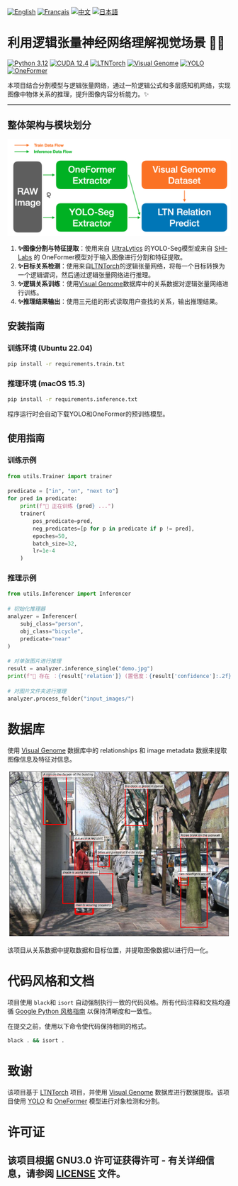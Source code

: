 [![English](https://cdn3.iconfinder.com/data/icons/142-mini-country-flags-16x16px/32/flag-usa2x.png)](/README.md)
[![Français](https://cdn3.iconfinder.com/data/icons/142-mini-country-flags-16x16px/32/flag-france2x.png)](/README/README_fr_FR.md)
[![中文](https://cdn3.iconfinder.com/data/icons/142-mini-country-flags-16x16px/32/flag-china2x.png)](/README/README_zh_CN.md)
[![日本語](https://cdn3.iconfinder.com/data/icons/142-mini-country-flags-16x16px/32/flag-japan2x.png)](/README/README_ja_JP.md)

# 利用逻辑张量神经网络理解视觉场景 🚀🤖

[![Python 3.12](https://img.shields.io/badge/Python-3.12-blue?style=flat-square)](https://www.python.org)
[![CUDA 12.4](https://img.shields.io/badge/CUDA-12.4-red?style=flat-square)](https://developer.nvidia.com/cuda-toolkit)
[![LTNTorch](https://img.shields.io/badge/Project-LTNTorch-9cf?style=flat-square)](https://github.com/tommasocarraro/LTNtorch)
[![Visual Genome](https://img.shields.io/badge/Data-Visual%20Genome-yellow?style=flat-square)](https://homes.cs.washington.edu/~ranjay/visualgenome/index.html)
[![YOLO](https://img.shields.io/badge/Detection-YOLO-orange?style=flat-square)](https://github.com/ultralytics/ultralytics)
[![OneFormer](https://img.shields.io/badge/Segmentation-OneFormer-brightgreen?style=flat-square)](https://github.com/SHI-Labs/OneFormer)

本项目结合分割模型与逻辑张量网络，通过一阶逻辑公式和多层感知机网络，实现图像中物体关系的推理，提升图像内容分析能力。✨

---

## 整体架构与模块划分
![整体架构](/README/images/Architecture.png)

1. **✨图像分割与特征提取**：使用来自 [UltraLytics](https://docs.ultralytics.com) 的YOLO-Seg模型或来自 [SHI-Labs](https://www.shi-labs.com) 的 OneFormer模型对于输入图像进行分割和特征提取。
2. **✨目标关系检测**：使用来自[LTNTorch](https://github.com/tommasocarraro/LTNtorch)的逻辑张量网络，将每一个目标转换为一个逻辑谓词，然后通过逻辑张量网络进行推理。
3. **✨逻辑关系训练**：使用[Visual Genome](https://homes.cs.washington.edu/~ranjay/visualgenome/index.html)数据库中的关系数据对逻辑张量网络进行训练。
4. **✨推理结果输出**：使用三元组的形式读取用户查找的关系，输出推理结果。



## 安装指南

### 训练环境 (Ubuntu 22.04)
```bash
pip install -r requirements.train.txt
```

### 推理环境 (macOS 15.3)
```bash
pip install -r requirements.inference.txt
```

程序运行时会自动下载YOLO和OneFormer的预训练模型。

## 使用指南

### 训练示例
```Python
from utils.Trainer import trainer

predicate = ["in", "on", "next to"]
for pred in predicate:
    print(f"🚂 正在训练 {pred} ...")
    trainer(
        pos_predicate=pred,
        neg_predicates=[p for p in predicate if p != pred],
        epoches=50,
        batch_size=32,
        lr=1e-4
    )
```

### 推理示例
```Python
from utils.Inferencer import Inferencer

# 初始化推理器
analyzer = Inferencer(
    subj_class="person",
    obj_class="bicycle",
    predicate="near"
)

# 对单张图片进行推理
result = analyzer.inference_single("demo.jpg")
print(f"🔎 存在 ：{result['relation']} (置信度：{result['confidence']:.2f})")

# 对图片文件夹进行推理
analyzer.process_folder("input_images/")
```

# 数据库
使用 [Visual Genome](https://homes.cs.washington.edu/~ranjay/visualgenome/index.html) 数据库中的 relationships 和 image metadata 数据来提取图像信息及特征对信息。

![Visual Genole 示例](/README/images/Visual_Genome.png)

该项目从关系数据中提取数据和目标位置，并提取图像数据以进行归一化。

# 代码风格和文档
项目使用 ```black```和 ```isort``` 自动强制执行一致的代码风格。所有代码注释和文档均遵循 [Google Python 风格指南](https://google.github.io/styleguide/) 以保持清晰度和一致性。

在提交之前，使用以下命令使代码保持相同的格式。
```bash
black . && isort .
```
# 致谢
该项目基于 [LTNTorch](https://github.com/tommasocarraro/LTNtorch) 项目，并使用 [Visual Genome](https://homes.cs.washington.edu/~ranjay/visualgenome/api_beginners_tutorial.html) 数据库进行数据提取。该项目使用 [YOLO](https://doc.ultralytics.com) 和 [OneFormer](https://www.shi-labs.com) 模型进行对象检测和分割。

# 许可证
该项目根据 GNU3.0 许可证获得许可 - 有关详细信息，请参阅 [LICENSE](/LICENSE) 文件。
---

